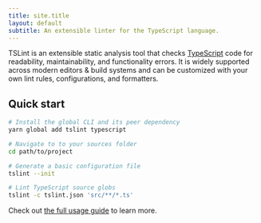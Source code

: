 ```yaml
---
title: site.title
layout: default
subtitle: An extensible linter for the TypeScript language.
---
```


TSLint is an extensible static analysis tool that checks [TypeScript][0] code for readability, maintainability, and functionality errors. It is widely supported across modern editors & build systems and can be customized with your own lint rules, configurations, and formatters.

## Quick start

```sh
# Install the global CLI and its peer dependency
yarn global add tslint typescript

# Navigate to to your sources folder
cd path/to/project

# Generate a basic configuration file
tslint --init

# Lint TypeScript source globs
tslint -c tslint.json 'src/**/*.ts'
```

Check out [the full usage guide][1] to learn more.

[0]: http://www.typescriptlang.org/
[1]: usage/cli
